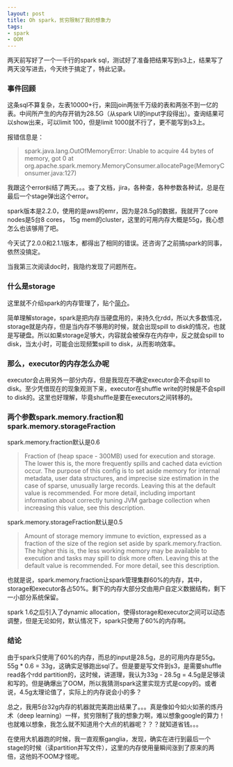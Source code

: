 ```yaml
---
layout: post
title: Oh spark，贫穷限制了我的想象力
tags:
- spark
- OOM
---
```


两天前写好了一个一千行的spark sql，测试好了准备把结果写到s3上，结果写了两天没写进去，今天终于搞定了，特此记录。

### 事件回顾

这条sql不算复杂，左表10000+行，来回join两张千万级的表和两张不到一亿的表。中间所产生的内存开销为28.5G（从spark UI的input字段得出）。查询结果可以show出来，可以limit 100，但是limit 1000就不行了，更不能写到s3上。

报错信息是：

>spark.java.lang.OutOfMemoryError: Unable to acquire 44 bytes of memory, got 0
at org.apache.spark.memory.MemoryConsumer.allocatePage(MemoryConsumer.java:127)


我跟这个error纠结了两天。。。查了文档，jira，各种查，各种参数各种试，总是在最后一个stage弹出这个error。

spark版本是2.2.0，使用的是aws的emr，因为是28.5g的数据，我就开了core nodes是5台8 cores， 15g mem的cluster，这里的可用内存大概是55g，我心想怎么也该够用了吧。

今天试了2.0.0和2.1.1版本，都得出了相同的错误。还咨询了之前搞spark的同事，依然没搞定。

当我第三次阅读doc时，我隐约发现了问题所在。

### 什么是storage

这里就不介绍spark的内存管理了，贴个[简介](https://www.ibm.com/developerworks/cn/analytics/library/ba-cn-apache-spark-memory-management/index.html)。

简单理解storage，spark是把内存当硬盘用的，来持久化rdd，所以大多数情况，storage就是内存，但是当内存不够用的时候，就会出现spill to disk的情况，也就是写硬盘。所以如果storage足够大，内容就会被保存在内存中，反之就会spill to disk，当太小时，可能会出现频繁spill to disk，从而影响效率。

### 那么，executor的内存怎么办呢

executor会占用另外一部分内存，但是我现在不确定executor会不会spill to disk。至少凭借现在的现象观测下来，executor在shuffle write的时候是不会spill to disk的。这里也好理解，毕竟shuffle是要在executors之间转移的。

### 两个参数spark.memory.fraction和spark.memory.storageFraction

spark.memory.fraction默认是0.6

>Fraction of (heap space - 300MB) used for execution and storage. The lower this is, the more frequently spills and cached data eviction occur. The purpose of this config is to set aside memory for internal metadata, user data structures, and imprecise size estimation in the case of sparse, unusually large records. Leaving this at the default value is recommended. For more detail, including important information about correctly tuning JVM garbage collection when increasing this value, see this description.

spark.memory.storageFraction默认是0.5

>Amount of storage memory immune to eviction, expressed as a fraction of the size of the region set aside by spark.memory.fraction. The higher this is, the less working memory may be available to execution and tasks may spill to disk more often. Leaving this at the default value is recommended. For more detail, see this description.

也就是说，spark.memory.fraction让spark管理集群60%的内存，其中，storage和executor各占50%。剩下的内存大部分交由用户自定义数据结构，剩下一小部分系统保留。

spark 1.6之后引入了dynamic allocation，使得storage和executor之间可以动态调整，但是无论如何，默认情况下，spark只使用了60%的内存啊。

### 结论

由于spark只使用了60%的内存，而总的input是28.5g，总的可用内存是55g。55g * 0.6 = 33g，这确实足够跑出sql了。但是要是写文件到s3，是需要shuffle read各个rdd partition的，这时候，讲道理，我认为33g - 28.5g = 4.5g是足够读和写的。但是确爆出了OOM，所以我猜测spark这里实现方式是copy的。或者说，4.5g太理论值了，实际上的内存说会小的多？

总之，我用5台32g内存的机器就完美跑出结果了。。。真是像如今如火如荼的炼丹术（deep learning）一样，贫穷限制了我的想象力啊，难以想象google的算力！也就难以想象，我怎么就不知道用个大点的机器呢？？？就知道省钱。。。

在使用大机器跑的时候，我一直观察ganglia，发现，确实在进行到最后一个stage的时候（读partition并写文件），这里的内存使用量瞬间涨到了原来的两倍，这他妈不OOM才怪呢。
